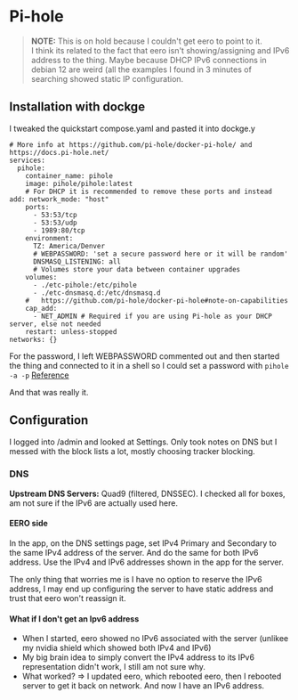 # Pi-hole

> **NOTE:** This is on hold because I couldn't get eero to point to it.  
> I think its related to the fact that eero isn't showing/assigning and IPv6
> address to the thing. Maybe because DHCP IPv6 connections in debian 12 are
> weird (all the examples I found in 3 minutes of searching showed static IP
> configuration.

## Installation with dockge

I tweaked the quickstart compose.yaml and pasted it into dockge.y
```
# More info at https://github.com/pi-hole/docker-pi-hole/ and https://docs.pi-hole.net/
services:
  pihole:
    container_name: pihole
    image: pihole/pihole:latest
    # For DHCP it is recommended to remove these ports and instead add: network_mode: "host"
    ports:
      - 53:53/tcp
      - 53:53/udp
      - 1989:80/tcp
    environment:
      TZ: America/Denver
      # WEBPASSWORD: 'set a secure password here or it will be random'
      DNSMASQ_LISTENING: all
      # Volumes store your data between container upgrades
    volumes:
      - ./etc-pihole:/etc/pihole
      - ./etc-dnsmasq.d:/etc/dnsmasq.d
    #   https://github.com/pi-hole/docker-pi-hole#note-on-capabilities
    cap_add:
      - NET_ADMIN # Required if you are using Pi-hole as your DHCP server, else not needed
    restart: unless-stopped
networks: {}
```

For the password, I left WEBPASSWORD commented out and then started the thing
and connected to it in a shell so I could set a
password with `pihole -a -p`
[Reference](https://discourse.pi-hole.net/t/how-do-i-set-or-reset-the-web-interface-password/1328)

And that was really it.

## Configuration

I logged into /admin and looked at Settings. Only took notes on DNS but I messed
with the block lists a lot, mostly choosing tracker blocking.

### DNS

**Upstream DNS Servers:** Quad9 (filtered, DNSSEC). I checked all for boxes, am
not sure if the IPv6 are actually used here.

#### EERO side

In the app, on the DNS settings page, set IPv4 Primary and Secondary to the same
IPv4 address of the server. And do the same for both IPv6 address. Use the IPv4
and IPv6 addresses shown in the app for the server.

The only thing that worries me is I have no option to reserve the IPv6 address,
I may end up configuring the server to have static address and trust that eero
won't reassign it.

#### What if I don't get an Ipv6 address

- When I started, eero showed no IPv6 associated with the server (unlikee my
nvidia shield which showed both IPv4 and IPv6)
- My big brain idea to simply convert the IPv4 address to its IPv6
representation didn't work, I still am not sure why.
- What worked? => I updated eero, which rebooted eero, then I rebooted
server to get it back on network. And now I have an IPv6 address.


